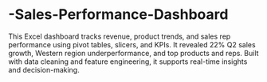 # -Sales-Performance-Dashboard
This Excel dashboard tracks revenue, product trends, and sales rep performance using pivot tables, slicers, and KPIs. It revealed 22% Q2 sales growth, Western region underperformance, and top products and reps. Built with data cleaning and feature engineering, it supports real-time insights and decision-making.
